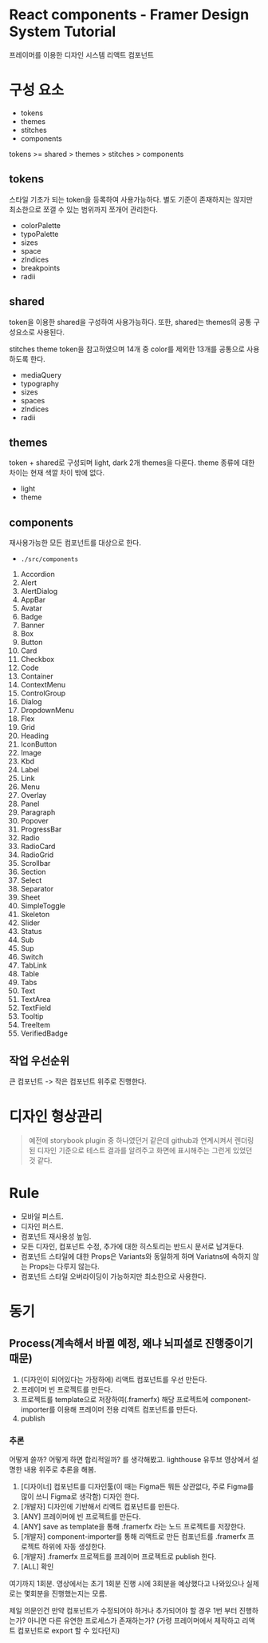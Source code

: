 # React components - Framer Design System Tutorial

프레이머를 이용한 디자인 시스템 리액트 컴포넌트

# 구성 요소

- tokens
- themes
- stitches
- components

tokens >= shared > themes > stitches > components

## tokens

스타일 기초가 되는 token을 등록하여 사용가능하다.
별도 기준이 존재하지는 않지만 최소한으로 쪼갤 수 있는 범위까지 쪼개어 관리한다.

- colorPalette
- typoPalette
- sizes
- space
- zIndices
- breakpoints
- radii

## shared

token을 이용한 shared을 구성하여 사용가능하다.
또한, shared는 themes의 공통 구성요소로 사용된다.

stitches theme token을 참고하였으며 14개 중 color를 제외한 13개를 공통으로 사용하도록 한다.

- mediaQuery
- typography
- sizes
- spaces
- zIndices
- radii

## themes

token + shared로 구성되며 light, dark 2개 themes을 다룬다.
theme 종류에 대한 차이는 현재 색깔 차이 밖에 없다.

- light
- theme

## components

재사용가능한 모든 컴포넌트를 대상으로 한다.

- `./src/components`

1. Accordion
2. Alert
3. AlertDialog
4. AppBar
5. Avatar
6. Badge
7. Banner
8. Box
9. Button
10. Card
11. Checkbox
12. Code
13. Container
14. ContextMenu
15. ControlGroup
16. Dialog
17. DropdownMenu
18. Flex
19. Grid
20. Heading
21. IconButton
22. Image
23. Kbd
24. Label
25. Link
26. Menu
27. Overlay
28. Panel
29. Paragraph
30. Popover
31. ProgressBar
32. Radio
33. RadioCard
34. RadioGrid
35. Scrollbar
36. Section
37. Select
38. Separator
39. Sheet
40. SimpleToggle
41. Skeleton
42. Slider
43. Status
44. Sub
45. Sup
46. Switch
47. TabLink
48. Table
49. Tabs
50. Text
51. TextArea
52. TextField
53. Tooltip
54. TreeItem
55. VerifiedBadge

## 작업 우선순위

큰 컴포넌트 -> 작은 컴포넌트 위주로 진행한다.

# 디자인 형상관리

> 예전에 storybook plugin 중 하나였던거 같은데 github과 연계시켜서 렌더링 된 디자인 기준으로 테스트 결과를 알려주고 화면에 표시해주는 그런게 있었던 것 같다.

# Rule

- 모바일 퍼스트.
- 디자인 퍼스트.
- 컴포넌트 재사용성 높임.
- 모든 디자인, 컴포넌트 수정, 추가에 대한 히스토리는 반드시 문서로 남겨둔다.
- 컴포넌트 스타일에 대한 Props은 Variants와 동일하게 하며 Variatns에 속하지 않는 Props는 다루지 않는다.
- 컴포넌트 스타일 오버라이딩이 가능하지만 최소한으로 사용한다.

# 동기

## Process(계속해서 바뀔 예정, 왜냐 뇌피셜로 진행중이기 때문)

1. (디자인이 되어있다는 가정하에) 리액트 컴포넌트를 우선 만든다.
2. 프레이머 빈 프로젝트를 만든다.
3. 프로젝트를 template으로 저장하여(.framerfx) 해당 프로젝트에 component-importer를 이용해 프레이머 전용 리액트 컴포넌트를 만든다.
4. publish

### 추론

어떻게 쓸까? 어떻게 하면 합리적일까? 를 생각해봤고.
lighthouse 유투브 영상에서 설명한 내용 위주로 추론을 해봄.

1. [디자이너] 컴포넌트를 디자인툴(이 때는 Figma든 뭐든 상관없다, 주로 Figma를 많이 쓰니 Figma로 생각함) 디자인 한다.
2. [개발자] 디자인에 기반해서 리액트 컴포넌트를 만든다.
3. [ANY] 프레이머에 빈 프로젝트를 만든다.
4. [ANY] save as template을 통해 .framerfx 라는 노드 프로젝트를 저장한다.
5. [개발자] component-importer를 통해 리액트로 만든 컴포넌트를 .framerfx 프로젝트 하위에 자동 생성한다.
6. [개발자] .framerfx 프로젝트를 프레이머 프로젝트로 publish 한다.
7. [ALL] 확인

여기까지 1회분. 영상에서는 초기 1회분 진행 시에 3회분을 예상했다고 나와있으나
실제로는 몇회분을 진행했는지는 모름.

제일 의문인건 만약 컴포넌트가 수정되어야 하거나 추가되어야 할 경우 1번 부터 진행하는가?
아니면 다른 유연한 프로세스가 존재하는가?
(가령 프레이머에서 제작하고 리액트 컴포넌트로 export 할 수 있다던지)
